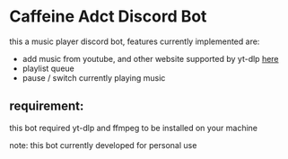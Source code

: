# Caffeine Adct Discord Bot

this a music player discord bot, features currently implemented are:
- add music from youtube, and other website supported by yt-dlp [here](https://github.com/yt-dlp/yt-dlp/blob/master/supportedsites.md)
- playlist queue
- pause / switch currently playing music

## requirement:
this bot required yt-dlp and ffmpeg to be installed on your machine

note: this bot currently developed for personal use
